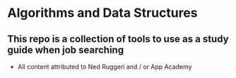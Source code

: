 # Algorithms and Data Structures

## This repo is a collection of tools to use as a study guide when job searching

* All content attributed to Ned Ruggeri and / or App Academy